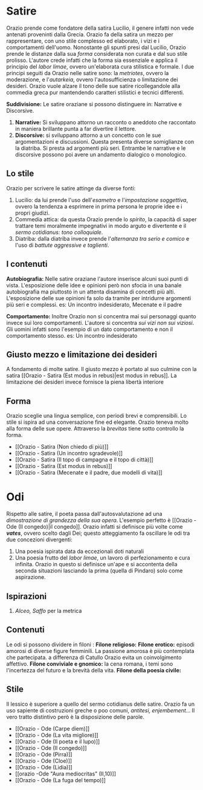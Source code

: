 # Satire
Orazio prende come fondatore della satira Lucilio, il genere infatti non vede antenati proveninti dalla Grecia. Orazio fa della satira un mezzo per rappresentare, con uno stile complesso ed elaborato, i vizi e i comportamenti dell'uomo. Nonostante gli spunti presi dal Lucilio, Orazio prende le distanze dalla sua *forma* considerata non curata e dal suo stile prolisso. L'autore crede infatti che la forma sia essenziale e applica il principio del *labor limae*, ovvero un'elaborata cura stilistica e formale.
I due principi seguiti da Orazio nelle satire sono: la *metriotes*, ovvero la moderazione, e l'*autarkeia*, ovvero l'autosufficienza o limitazione dei desideri.
Orazio vuole alzare il tono delle sue satire ricollegandole alla commedia greca pur mantendendo caratteri stilistici e tecnici differenti. 

**Suddivisione:** Le satire oraziane si possono distinguere in: Narrative  e Discorsive.
1. **Narrative:** Si sviluppano attorno un racconto o aneddoto che raccontato in maniera brillante punta a far divertire il lettore.
2. **Discorsive:** si sviluppano attorno a un concetto con le sue argomentazioni e discussioni. Questa presenta diverse somiglianze con la diatriba. Si presta ad argomenti più seri.
Entrambe le narrative e le discorsive possono poi avere un andamento dialogico o monologico.

## Lo stile
Orazio per scrivere le satire attinge da diverse fonti:
1. Lucilio: da lui prende l'uso dell'*esametro* e l'*impostazione soggettiva*, ovvero la tendenza a esprimere in prima persona le proprie idee e i propri giudizi. 
2. Commedia attica: da questa Orazio prende lo *spirito*, la capacità di saper trattare temi moralmente impegnativi in modo arguto e divertente e il *sermo cotidianus: tono colloquiale*.
3. Diatriba: dalla diatriba invece prende l'*alternanza tra serio e comico* e l'uso di *battute aggressive e taglienti*.

## I contenuti
**Autobiografia:** Nelle satire oraziane l'autore  inserisce alcuni suoi punti di vista. L'esposizione delle idee e opinioni però non sfocia in una banale autobiografia ma piuttosto in un attenta disamina di concetti più alti. L'esposizione delle sue opinioni fa solo da tramite per intridurre argomenti più seri e complessi.
	es: Un incontro indesiderato, Mecenate e il padre

**Comportamento:** Inoltre Orazio non si concentra mai sui personaggi quanto invece sui loro comportamenti. L'autore si concentra *sui vizi non sui viziosi*. Gli uomini infatti sono l'esempio di un dato comportamento e non il comportamento stesso.
	es: Un incontro indesiderato

## Giusto mezzo e limitazione dei desideri
A fondamento di molte satire. Il giusto mezzo è portato al suo culmine con la satira [[Orazio - Satira (Est modus in rebus)|est modus in rebus]]. La limitazione dei desideri invece fornisce la piena libertà interiore

## Forma
Orazio sceglie una lingua semplice, con periodi brevi e comprensibili. Lo stile si ispira ad una conversazione fine ed elegante. Orazio teneva molto alla forma delle sue opere.
Attraverso la *brevitas* tiene sotto controllo la forma. 

- [[Orazio - Satira (Non chiedo di più)]]
- [[Orazio - Satira (Un incontro sgradevole)]]
- [[Orazio - Satira (Il topo di campagna e il topo di città)]]
- [[Orazio - Satira (Est modus in rebus)]]
- [[Orazio - Satira (Mecenate e il padre, due modelli di vita)]]

# Odi
Rispetto alle satire, il poeta passa dall'autosvalutazione ad una *dimostrazione di grandezza della sua opera*. L'esempio perfetto è [[Orazio - Ode (Il congedo)|il congedo]]. Orazio infatti si definisce più volte come ***vates***, ovvero scelto dagli Dei; questo atteggiamento fa oscillare le odi tra due concezioni divergenti:
1. Una poesia ispirata data da eccezionali doti naturali
2. Una poesia frutto del *labor limae*, un lavoro di perfezionamento e cura infinita.
Orazio in questo si definisce un'ape e si accontenta della seconda situazioni lasciando la prima (quella di Pindaro) solo come aspirazione.

## Ispirazioni
1. *Alceo, Saffo* per la metrica

## Contenuti
Le odi si possono dividere in filoni :
**Filone religioso:** 
**Filone erotico:** episodi amorosi di diverse figure femminili. La passione amorosa è più contemplata che partecipata. a differenza di Catullo Orazio evita un coinvolgimento affettivo.
**Filone conviviale e gnomico:** la cena romana, i temi sono l'incertezza del futuro e la brevità della vita.
**Filone della poesia civile:** 

## Stile
Il lessico è superiore a quello del sermo cotidianus delle satire. Orazio fa un uso sapiente di costruzioni greche o poo comuni, *antitesi, enjembement*... Il vero tratto distintivo però è la disposizione delle parole.

- [[Orazio - Ode (Carpe diem)]]
- [[Orazio - Ode (La vita migliore)]]
- [[Orazio - Ode (Il poeta e il lupo)]]
- [[Orazio - Ode (Il congedo)]]
- [[Orazio - Ode (Pirra)]]
- [[Orazio - Ode (Cloe)]]
- [[Orazio - Ode (Lidia)]]
- [[orazio -Ode "Aura mediocritas" (II,10)]]
- [[Orazio - Ode (La fuga del tempo)]]
